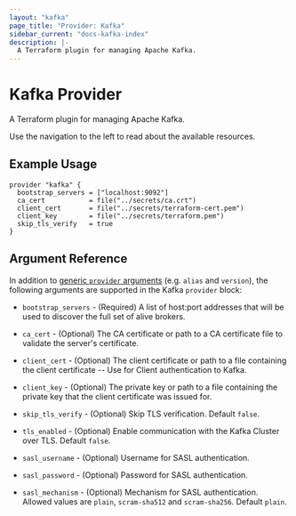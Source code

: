 ```yaml
---
layout: "kafka"
page_title: "Provider: Kafka"
sidebar_current: "docs-kafka-index"
description: |-
  A Terraform plugin for managing Apache Kafka.
---
```


# Kafka Provider

A Terraform plugin for managing Apache Kafka.

Use the navigation to the left to read about the available resources.

## Example Usage

```hcl
provider "kafka" {
  bootstrap_servers = ["localhost:9092"]
  ca_cert           = file("../secrets/ca.crt")
  client_cert       = file("../secrets/terraform-cert.pem")
  client_key        = file("../secrets/terraform.pem")
  skip_tls_verify   = true
}
```

## Argument Reference

In addition to [generic `provider` arguments](https://www.terraform.io/docs/configuration/providers.html)
(e.g. `alias` and `version`), the following arguments are supported in the Kafka
 `provider` block:

* `bootstrap_servers` - (Required) A list of host:port addresses that will be used
  to discover the full set of alive brokers.

* `ca_cert` - (Optional) The CA certificate or path to a CA certificate file to
  validate the server's certificate.

* `client_cert` - (Optional) The client certificate or path to a file containing
  the client certificate -- Use for Client authentication to Kafka.

* `client_key` - (Optional) The private key or path to a file containing the private
  key that the client certificate was issued for.

* `skip_tls_verify` - (Optional) Skip TLS verification. Default `false`.

* `tls_enabled` - (Optional) Enable communication with the Kafka Cluster over TLS.
  Default `false`.

* `sasl_username` - (Optional) Username for SASL authentication.

* `sasl_password` - (Optional) Password for SASL authentication.

* `sasl_mechanism` - (Optional) Mechanism for SASL authentication. Allowed values
  are `plain`, `scram-sha512` and `scram-sha256`. Default `plain`.
